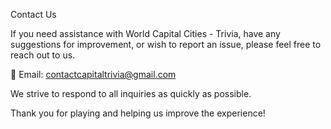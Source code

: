 Contact Us

If you need assistance with World Capital Cities - Trivia, have any suggestions for improvement, or wish to report an issue, please feel free to reach out to us.

📧 Email: contactcapitaltrivia@gmail.com

We strive to respond to all inquiries as quickly as possible.

Thank you for playing and helping us improve the experience!
